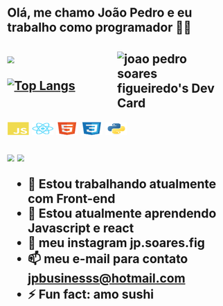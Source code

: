 <h1>Olá, me chamo João Pedro e eu trabalho como programador 👨‍💻<h1/>
 
 
<picture>
<source 
  srcset="https://github-readme-stats.vercel.app/api?username=jpsoaresfig&show_icons=true&theme=dark"
  media="(prefers-color-scheme: dark)"
/>
<source
  srcset="https://github-readme-stats.vercel.app/api?username=jpsoaresfig&show_icons=true"
  media="(prefers-color-scheme: light), (prefers-color-scheme: no-preference)"
/>
<img src="https://github-readme-stats.vercel.app/api?username=jpsoaresfig&show_icons=true" />
</picture>
 <a href="https://app.daily.dev/jpsoaresfig"><img src="https://api.daily.dev/devcards/1b50dc6a70e34d5883d082f577299b13.png?r=7ls" width="250"  align="right" alt="joao pedro soares figueiredo's Dev Card"/></a>
 
  
[![Top Langs](https://github-readme-stats.vercel.app/api/top-langs/?username=jpsoaresfig&layout=compact)](https://github.com/jpsoaresfig/github-readme-stats)
<div style="display: inline_block"><br>
  <img align="center" alt="jp-Js" height="30" width="50" src="https://raw.githubusercontent.com/devicons/devicon/master/icons/javascript/javascript-plain.svg">
  <img align="center" alt="jp-React" height="30" width="50" src="https://raw.githubusercontent.com/devicons/devicon/master/icons/react/react-original.svg">
  <img align="center" alt="jp-HTML" height="30" width="50" src="https://raw.githubusercontent.com/devicons/devicon/master/icons/html5/html5-original.svg">
  <img align="center" alt="jp-CSS" height="30" width="50" src="https://raw.githubusercontent.com/devicons/devicon/master/icons/css3/css3-original.svg">
  <img align="center" alt="jp-Python" height="30" width="50" src="https://raw.githubusercontent.com/devicons/devicon/master/icons/python/python-original.svg">
</div>

<br>
<div>
 <a href="https://www.instagram.com/jp.soares.fig/" target="_blank"><img src="https://img.shields.io/badge/-Instagram-%23E4405F?style=for-the-badge&logo=instagram&logoColor=white" target="_blank"></a>
 <a href="https://www.linkedin.com/in/joão-pedro-figueiredo-55684420a/" target="_blank"><img src="https://img.shields.io/badge/-LinkedIn-%230077B5?style=for-the-badge&logo=linkedin&logoColor=white" target="_blank"></a> 
<div/>
  
 
 
  
- 🔭 Estou trabalhando atualmente com Front-end
  <br/>
- 🌱 Estou atualmente aprendendo Javascript e react
  <br/>
- 🤔 meu instagram jp.soares.fig
  <br/>
- 📫 meu e-mail para contato jpbusinesss@hotmail.com
  <br/>
- ⚡ Fun fact: amo sushi

